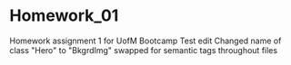 # Homework_01
Homework assignment 1 for UofM Bootcamp
Test edit
Changed name of class "Hero" to "BkgrdImg"
swapped for semantic tags throughout files
